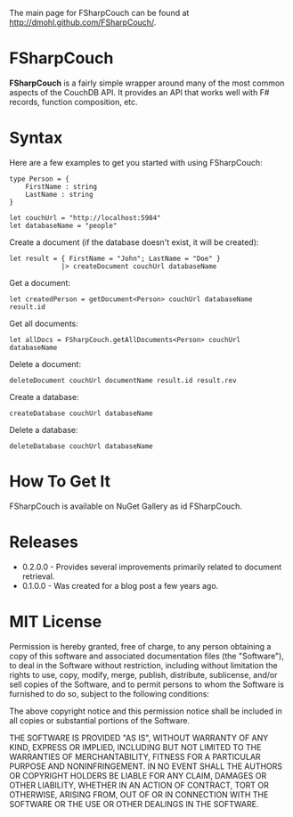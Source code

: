 The main page for FSharpCouch can be found at http://dmohl.github.com/FSharpCouch/.

FSharpCouch
=======

**FSharpCouch** is a fairly simple wrapper around many of the most common aspects of the CouchDB API. It provides an API that works well with F# records, function composition, etc.

Syntax
=======

Here are a few examples to get you started with using FSharpCouch:

	type Person = {
		FirstName : string
		LastName : string
	}

	let couchUrl = "http://localhost:5984"
    let databaseName = "people"

Create a document (if the database doesn't exist, it will be created):
    
    let result = { FirstName = "John"; LastName = "Doe" }
                 |> createDocument couchUrl databaseName

Get a document:

    let createdPerson = getDocument<Person> couchUrl databaseName result.id 

Get all documents:

	let allDocs = FSharpCouch.getAllDocuments<Person> couchUrl databaseName
	
Delete a document:

    deleteDocument couchUrl documentName result.id result.rev	

Create a database: 

    createDatabase couchUrl databaseName
	
Delete a database:

    deleteDatabase couchUrl databaseName

How To Get It
=======

FSharpCouch is available on NuGet Gallery as id FSharpCouch.

Releases
=======
* 0.2.0.0 - Provides several improvements primarily related to document retrieval.
* 0.1.0.0 - Was created for a blog post a few years ago.

MIT License
=======

Permission is hereby granted, free of charge, to any person obtaining
a copy of this software and associated documentation files (the
"Software"), to deal in the Software without restriction, including
without limitation the rights to use, copy, modify, merge, publish,
distribute, sublicense, and/or sell copies of the Software, and to
permit persons to whom the Software is furnished to do so, subject to
the following conditions:

The above copyright notice and this permission notice shall be
included in all copies or substantial portions of the Software.

THE SOFTWARE IS PROVIDED "AS IS", WITHOUT WARRANTY OF ANY KIND,
EXPRESS OR IMPLIED, INCLUDING BUT NOT LIMITED TO THE WARRANTIES OF
MERCHANTABILITY, FITNESS FOR A PARTICULAR PURPOSE AND
NONINFRINGEMENT. IN NO EVENT SHALL THE AUTHORS OR COPYRIGHT HOLDERS BE
LIABLE FOR ANY CLAIM, DAMAGES OR OTHER LIABILITY, WHETHER IN AN ACTION
OF CONTRACT, TORT OR OTHERWISE, ARISING FROM, OUT OF OR IN CONNECTION
WITH THE SOFTWARE OR THE USE OR OTHER DEALINGS IN THE SOFTWARE.
